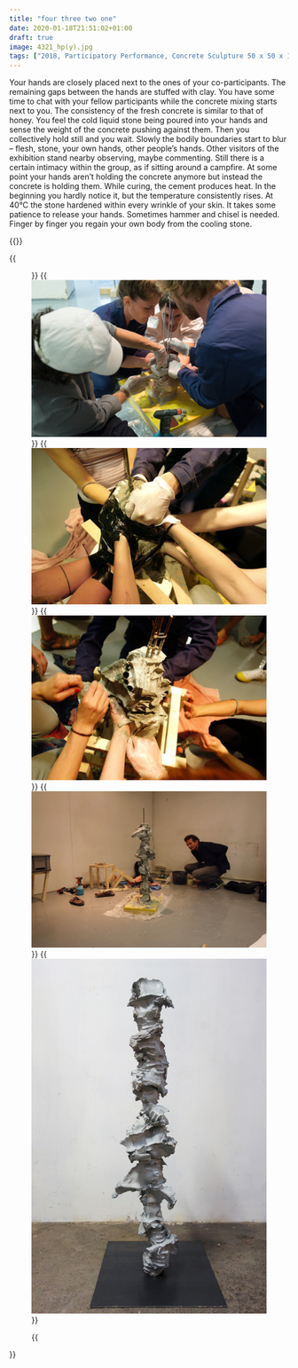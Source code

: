 ```yaml
---
title: "four three two one"
date: 2020-01-18T21:51:02+01:00
draft: true
image: 4321_hp(y).jpg
tags: ["2018, Participatory Performance, Concrete Sculpture 50 x 50 x 140 cm"]
---
```


Your hands are closely placed next to the ones of your co-participants. The remaining gaps between the hands are stuffed with clay. You have some time to chat with your fellow participants while the concrete mixing starts next to you. The consistency of the fresh concrete is similar to that of honey. You feel the cold liquid stone being poured into your hands and sense the weight of the concrete pushing against them. Then you collectively hold still and you wait. Slowly the bodily boundaries start to blur – flesh, stone, your own hands, other people’s hands. Other visitors of the exhibition stand nearby observing, maybe commenting. Still there is a certain intimacy within the group, as if sitting around a campfire. At some point your hands aren’t holding the concrete anymore but instead the concrete is holding them. While curing, the cement produces heat. In the beginning you hardly notice it, but the temperature consistently rises. At 40°C the stone hardened within every wrinkle of your skin. It takes some patience to release your hands. Sometimes hammer and chisel is needed. Finger by finger you regain your own body from the cooling stone.

{{<space>}}

{{<figure figcaption="exhibition view: DREISECHSFUENF # 3, Vienna 2018" >}}
  {{<img src="4321_hp(1).jpg" alt="alt text" >}}
  {{<img src="4321_hp(2).jpg" alt="alt text" >}}
  {{<img src="4321_hp(3).jpg" alt="alt text" >}}
  {{<img src="4321_hp(4).jpg" alt="alt text" >}}
  {{<img src="4321_hp(5).jpg" alt="alt text" >}}

  
{{</figure >}}